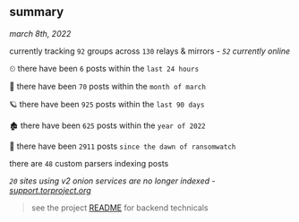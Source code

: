 
## summary
_march 8th, 2022_

currently tracking `92` groups across `130` relays & mirrors - _`52` currently online_

⏲ there have been `6` posts within the `last 24 hours`

🦈 there have been `70` posts within the `month of march`

🪐 there have been `925` posts within the `last 90 days`

🏚 there have been `625` posts within the `year of 2022`

🦕 there have been `2911` posts `since the dawn of ransomwatch`

there are `48` custom parsers indexing posts

_`20` sites using v2 onion services are no longer indexed - [support.torproject.org](https://support.torproject.org/onionservices/v2-deprecation/)_

> see the project [README](https://github.com/thetanz/ransomwatch#ransomwatch--) for backend technicals
